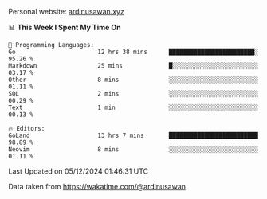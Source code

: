 Personal website: [ardinusawan.xyz](https://ardinusawan.xyz)

<!--START_SECTION:waka-->
📊 **This Week I Spent My Time On** 

```text
💬 Programming Languages: 
Go                       12 hrs 38 mins      ████████████████████████░   95.26 % 
Markdown                 25 mins             █░░░░░░░░░░░░░░░░░░░░░░░░   03.17 % 
Other                    8 mins              ░░░░░░░░░░░░░░░░░░░░░░░░░   01.11 % 
SQL                      2 mins              ░░░░░░░░░░░░░░░░░░░░░░░░░   00.29 % 
Text                     1 min               ░░░░░░░░░░░░░░░░░░░░░░░░░   00.13 % 

🔥 Editors: 
GoLand                   13 hrs 7 mins       █████████████████████████   98.89 % 
Neovim                   8 mins              ░░░░░░░░░░░░░░░░░░░░░░░░░   01.11 % 
```


 Last Updated on 05/12/2024 01:46:31 UTC
<!--END_SECTION:waka-->
Data taken from https://wakatime.com/@ardinusawan
